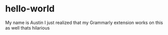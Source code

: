 # hello-world
My name is Austin 
I just realized that my Grammarly extension works on this as well thats hilarious
